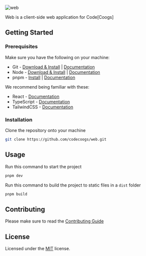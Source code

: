 ![web](https://user-images.githubusercontent.com/80173797/180626377-24d7289b-8913-4ddb-9f43-ed6c84748fb5.png)

Web is a client-side web application for Code[Coogs]

## Getting Started

### Prerequisites
Make sure you have the following on your machine:
- Git - [Download & Install](https://git-scm.com/downloads) | [Documentation](https://git-scm.com/doc)
- Node - [Download & Install](https://nodejs.org/en/download/) | [Documentation](https://nodejs.org/en/docs/)
- pnpm - [Install](https://pnpm.io/installation) | [Documentation](https://pnpm.io/motivation)

We recommend being familiar with these:
- React - [Documentation](https://reactjs.org/docs/getting-started.html)
- TypeScript - [Documentation](https://www.typescriptlang.org/docs/)
- TailwindCSS - [Documentation](https://tailwindcss.com/docs/utility-first)

### Installation
Clone the repository onto your machine
```bash
git clone https://github.com/codecoogs/web.git
```

## Usage
Run this command to start the project
```bash
pnpm dev
```

Run this command to build the project to static files in a `dist` folder
```bash
pnpm build
```

## Contributing
Please make sure to read the [Contributing Guide](https://github.com/codecoogs/.github/blob/main/CONTRIBUTING.md)

## License
Licensed under the [MIT](https://opensource.org/licenses/MIT) license.
